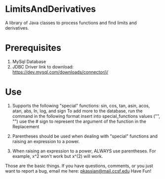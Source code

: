 LimitsAndDerivatives
====================

A library of Java classes to process functions and find limits and derivatives. 

Prerequisites
=============

1) MySql Database
2) JDBC Driver
    link to download: https://dev.mysql.com/downloads/connector/j/
    
Use
===

1) Supports the following "special" functions:
    sin, cos, tan, asin, acos, atan, abs, ln, log, and sign
    To add more to the database, run the command in the following format
        insert into special_functions values ("<Name>", "<Replacement>")
        use the # sign to represent the argument of the function in the Replacement
        
2) Parentheses should be used when dealing with "special" functions and raising an expression to a power.
3) When raising an expression to a power, ALWAYS use parentheses. For example, x^2 won't work but x^(2) will work.

Those are the basic things.
If you have questions, comments, or you just want to report a bug, email me here: pkassian@mail.ccsf.edu
Have Fun!
